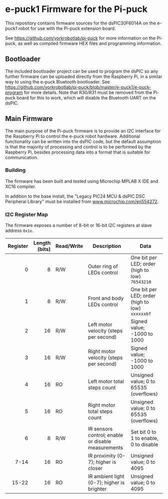 # e-puck1 Firmware for the Pi-puck

This repository contains firmware sources for the dsPIC30F6014A on the e-puck1 robot for use with the Pi-puck extension board.

See https://github.com/yorkrobotlab/pi-puck for more information on the Pi-puck, as well as compiled firmware HEX files and programming information.


## Bootloader

The included bootloader project can be used to program the dsPIC so any further firmware can be uploaded directly from the Raspberry Pi, in a similar way to using the e-puck Bluetooth bootloader.
See https://github.com/yorkrobotlab/pi-puck/blob/master/e-puck1/e-puck-program for more details.
Note that R30/R31 must be removed from the Pi-puck board for this to work, which will disable the Bluetooth UART on the dsPIC.


## Main Firmware

The main purpose of the Pi-puck firmware is to provide an I2C interface for the Raspberry Pi to control the e-puck robot hardware.
Additional functionality can be written into the dsPIC code, but the default assumption is that the majority of processing and control is to be performed by the Raspberry Pi, besides processing data into a format that is suitable for communication.

### Building

The firmware has been built and tested using Microchip MPLAB X IDE and XC16 compiler.

In addition to the base install, the "Legacy PIC24 MCU & dsPIC DSC Peripheral Library" must be installed from www.microchip.com/en554272.


### I2C Register Map

The firmware exposes a number of 8-bit or 16-bit I2C registers at slave address `0x1e`.

| Register | Length (bits) | Read/Write | Description                                        | Data                                            |
|---------:|--------------:|------------|----------------------------------------------------|-------------------------------------------------|
|        0 |             8 | R/W        | Outer ring of LEDs control                         | One bit per LED; order (high to low) `76543210` |
|        1 |             8 | R/W        | Front and body LEDs control                        | One bit per LED; order (high to low) `xxxxxxbf` |
|        2 |            16 | R/W        | Left motor velocity (steps per second)             | Signed value; -1000 to 1000                     |
|        3 |            16 | R/W        | Right motor velocity (steps per second)            | Signed value; -1000 to 1000                     |
|        4 |            16 | RO         | Left motor total steps count                       | Unsigned value; 0 to 65535 (overflows)          |
|        5 |            16 | RO         | Right motor total steps count                      | Unsigned value; 0 to 65535 (overflows)          |
|        6 |             8 | R/W        | IR sensors control; enable or disable measurements | Set bit 0 to 1 to enable, 0 to disable           |
|     7-14 |            16 | RO         | IR proximity (0-7); higher is closer               | Unsigned value; 0 to 4095                       |
|    15-22 |            16 | RO         | IR ambient light (0-7); higher is brighter         | Unsigned value; 0 to 4095                       |
